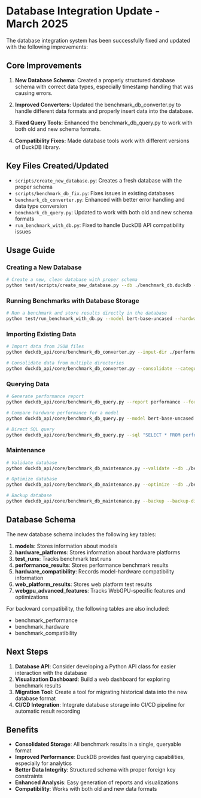 # Database Integration Update - March 2025

The database integration system has been successfully fixed and updated with the following improvements:

## Core Improvements

1. **New Database Schema:** Created a properly structured database schema with correct data types, especially timestamp handling that was causing errors.

2. **Improved Converters:** Updated the benchmark_db_converter.py to handle different data formats and properly insert data into the database.

3. **Fixed Query Tools:** Enhanced the benchmark_db_query.py to work with both old and new schema formats.

4. **Compatibility Fixes:** Made database tools work with different versions of DuckDB library.

## Key Files Created/Updated

- `scripts/create_new_database.py`: Creates a fresh database with the proper schema
- `scripts/benchmark_db_fix.py`: Fixes issues in existing databases
- `benchmark_db_converter.py`: Enhanced with better error handling and data type conversion
- `benchmark_db_query.py`: Updated to work with both old and new schema formats
- `run_benchmark_with_db.py`: Fixed to handle DuckDB API compatibility issues

## Usage Guide

### Creating a New Database

```bash
# Create a new, clean database with proper schema
python test/scripts/create_new_database.py --db ./benchmark_db.duckdb --force
```

### Running Benchmarks with Database Storage

```bash
# Run a benchmark and store results directly in the database
python test/run_benchmark_with_db.py --model bert-base-uncased --hardware cuda --batch-sizes 1,2,4 --db ./benchmark_db.duckdb
```

### Importing Existing Data

```bash
# Import data from JSON files
python duckdb_api/core/benchmark_db_converter.py --input-dir ./performance_results --output-db ./benchmark_db.duckdb

# Consolidate data from multiple directories
python duckdb_api/core/benchmark_db_converter.py --consolidate --categories performance hardware compatibility --output-db ./benchmark_db.duckdb
```

### Querying Data

```bash
# Generate performance report
python duckdb_api/core/benchmark_db_query.py --report performance --format html --output benchmark_report.html --db ./benchmark_db.duckdb

# Compare hardware performance for a model
python duckdb_api/core/benchmark_db_query.py --model bert-base-uncased --metric throughput --compare-hardware --output hardware_comparison.png --db ./benchmark_db.duckdb

# Direct SQL query
python duckdb_api/core/benchmark_db_query.py --sql "SELECT * FROM performance_results" --format csv --output performance_results.csv --db ./benchmark_db.duckdb
```

### Maintenance

```bash
# Validate database
python duckdb_api/core/benchmark_db_maintenance.py --validate --db ./benchmark_db.duckdb

# Optimize database
python duckdb_api/core/benchmark_db_maintenance.py --optimize --db ./benchmark_db.duckdb

# Backup database
python duckdb_api/core/benchmark_db_maintenance.py --backup --backup-dir ./benchmark_backups --db ./benchmark_db.duckdb
```

## Database Schema

The new database schema includes the following key tables:

1. **models**: Stores information about models
2. **hardware_platforms**: Stores information about hardware platforms
3. **test_runs**: Tracks benchmark test runs
4. **performance_results**: Stores performance benchmark results
5. **hardware_compatibility**: Records model-hardware compatibility information
6. **web_platform_results**: Stores web platform test results
7. **webgpu_advanced_features**: Tracks WebGPU-specific features and optimizations

For backward compatibility, the following tables are also included:
- benchmark_performance
- benchmark_hardware
- benchmark_compatibility

## Next Steps

1. **Database API**: Consider developing a Python API class for easier interaction with the database
2. **Visualization Dashboard**: Build a web dashboard for exploring benchmark results
3. **Migration Tool**: Create a tool for migrating historical data into the new database format
4. **CI/CD Integration**: Integrate database storage into CI/CD pipeline for automatic result recording

## Benefits

- **Consolidated Storage**: All benchmark results in a single, queryable format
- **Improved Performance**: DuckDB provides fast querying capabilities, especially for analytics
- **Better Data Integrity**: Structured schema with proper foreign key constraints
- **Enhanced Analysis**: Easy generation of reports and visualizations
- **Compatibility**: Works with both old and new data formats